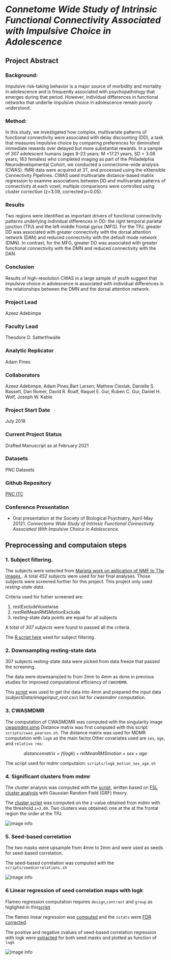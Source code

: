 # *Connetome Wide Study of Intrinsic Functional Connectivity Associated with Impulsive Choice in Adolescence*

## Project Abstract
### Background: 
Impulsive risk-taking behavior is a major source of morbidity and mortality in adolescence and is frequently associated with psychopathology that emerges during that period. However, individual differences in functional networks that underlie impulsive choice in adolescence remain poorly understood. 

### Method: 
In this study, we investigated how complex, multivariate patterns of functional connectivity were associated with delay discounting (DD), a task that measures impulsive choice by comparing preferences for diminished immediate rewards over delayed but more substantial rewards. In a sample of 307 adolescent humans (ages 9-23 years; M =17.21 years, SD = 3.08 years; 163 females) who completed imaging as part of the Philadelphia Neurodevelopmental Cohort, we conducted a connectome-wide analysis (CWAS).  fMRI data were acquired at 3T, and processed using the eXtensible Connectivity Pipelines.   CWAS used multivariate distance-based matrix regression to examine associations between DD and multivariate patterns of connectivity at each voxel; multiple comparisons were controlled using cluster correction (z>3.09, corrected p<0.05).
		
### Results 
Two regions were identified as important drivers of functional connectivity patterns underlying individual differences in DD: the right temporal parietal junction (TPJ) and the left middle frontal gyrus (MFG). For the TPJ, greater DD was associated with greater connectivity with the dorsal attention network (DAN) and reduced connectivity with the default mode network (DMN). In contrast, for the MFG, greater DD was associated with greater functional connectivity with the DMN and reduced connectivity with the DAN. 

### Conclusion
Results of high-resolution CWAS in a large sample of youth suggest that impulsive choice in adolescence is associated with individual differences in the relationships between the DMN and the dorsal attention network. 


### Project Lead
Azeez Adebimpe

### Faculty Lead
Theodore D. Satterthwaite

### Analytic Replicator
Adam Pines

### Collaborators
Azeez Adebimpe, Adam Pines,Bart Larsen,  Mathew Cieslak, Danielle S. Bassett, Dan Romer, David R. Roalf, Raquel E. Gur,  Ruben C. Gur, Daniel H. Wolf,  Joseph W. Kable


### Project Start Date
July 2018

### Current Project Status
Drafted Manuscript as at February 2021 

### Datasets
PNC Datasets

### Github Repository
[PNC ITC](https://github.com/PennLINC/pncItcNetworks)

### Conference Presentation
- Oral presentation at the Society of Biological Psychiatry, April-May 20121. *Connectome Wide Study of Intrinsic Functional Connectivity Associated With Impulsive Choice in Adolescence.* 

## Preprocessing and computaion steps
### 1. Subject filtering. 
The subjects  were selected from [ Marieta work on apllication of NMF to T1w images ](https://github.com/PennBBL/pehlivanovaPncItcScripts). A total *452  subjects* were used for her final analyses.  Those subjects were screened further for this project. This project only used *resting-state data*.  

Criteria used for futher screened are: 
1. restExcludeVoxelwise  
2. restRelMeanRMSMotionExclude
3. resting-state data points are equal for all subjects
 
 
A total of *307 subjects* were found to passed all the criteria.

The [R script here](scripts/subjecfiltering.R) used for subject filtering. 

### 2. Downsampling resting-state data
307 subjects resting-state data were picked from data freeze that passed the screening. 
 
The data were downsampled to from 2mm to 4mm as done in previous studies for improved computational efficiency of `CWASMDMR`.  
 
This [script](scripts/downsampleniftito4mm.sh) was used to get the data into 4mm  and prepared the input data (*subjectData/imageinput_rest.csv*) list for *cwasmdmr* computation.

### 3. CWASMDMR
The computation of  CWASMDMR was  computed  with  the singularity image [cwasmdmr.simg](https://github.com/PennLINC/cwasmdmr)
Distance matrix was first computed with this script: `scripts/cwas_pearson.sh`.
The  distance matrix  was used for MDMR computation with `logk` as the main factor.Other covariates used are `sex`, `age`, and `relative rms`:

 ```math  
 distancematrix = f(logk)+relMeanRMSmotion+sex+age 
 ```

The script used for mdmr computaion: `scripts/logk_motion_sex_age.sh`

### 4. Significant clusters from mdmr
The cluster analysis was computed  with the [script](scripts/grf_fslcluster.sh), written based on  [FSL cluster analysis](https://fsl.fmrib.ox.ac.uk/fsl/fslwiki/Cluster) with  Gaussian Random Field (GRF) theory. 

The [cluster script](scripts/clusterz3.0.9.sh) was computed on the z-value obtained from mdmr  with the threshold `z=3.09`. Two clusters was obtained: one at the at the frontal region the order at the TPJ. 

![image info](./clustermap.png "Logo Title Text 1")

### 5. Seed-based correlation 
The two  masks were upsample from 4mm to 2mm and were used as seeds for seed-based correlation.

The seed-based correlation was computed with the `scripts/seedcorrelations.sh`

![image info](./seedbasedcorrelation.png)

### 6 Linear regression of seed correlation maps with logk

Flameo regression computation requires `design`,`contrast` and `group` as higlighed in this[script](scripts/makeflameodesig.R)

The flameo linear regression was [computed](scripts/flameo.sh) and the `zstats`  were [FDR corrected](scripts/flameoutputfdrcorrection.sh). 

The positive and negative zvalues of seed-based correlation regression with logk were [extracted](scripts/extractsignificantcluster.R) for both seed masks  and plotted as function of `logk` 

![image info](./seedbasedcorrelationmaps.png)

